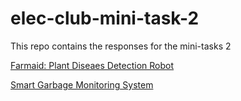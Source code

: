 # elec-club-mini-task-2
This repo contains the responses for the mini-tasks 2

[Farmaid: Plant Diseaes Detection Robot](https://github.com/rsharanesh-iitm/elec-club-mini-task-2/wiki/Farmaid:-Plant-Disease-Detection-Robot-(-Ideated-Version)#farmaid-plant-disease-detection-robot)

[Smart Garbage Monitoring System](https://github.com/rsharanesh-iitm/elec-club-mini-task-2/wiki/Smart-Garbage-Monitoring-System-(Ideated-Version)#smart-garbage-monitoring-system)
